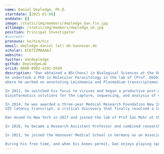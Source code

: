 ```yaml
---
name: Daniel Depledge, Ph.D.
startdate: [2021-01-06]
enddate: []
image: /static/img/members/depledge_dan_fin.jpg
altimage: /static/img/members/depledge_uk.jpg
position: Principal Investigator
#current:
pronouns: he/him/his
email: depledge.daniel (at) mh-hannover.de
scholar: KC07ZZMAAAAJ
website: 
twitter: dandepledge
github: DepledgeLab
orcid: 0000-0002-4292-0599
description: "Dan obtained a BSc(hons) in Biological Sciences at the University of Exeter in the UK before subsequently obtaining an MSc in Bioinformatics at the same institution. Following a year of travelling and internships in labs in Bermuda and Montana
he undertook a PhD in Molecular Parasitology in the lab of [Prof. Debbie Smith](https://www.york.ac.uk/biology/research/molecular-microbiology/smith/) at the University of York, UK. He next joined the parasite genomics group at the Wellcome Trust Sanger Institute
where he worked on annotating Leishmania and Plasmodium transcriptomes.

In 2011, he switched his focus to viruses and began a productive post-doctoral position in the lab of [Prof. Judy Breuer](https://www.ucl.ac.uk/infection-immunity/professor-judith-breuer) where he specialized in combining novel sequencing methodologies with bespoke 
bioinformatics solutions for the capture, sequencing, and analysis of viral genomes and transcriptomes from clinical samples.

In 2014, he was awarded a three-year Medical Research Foundation New Investigator Award which allowed him to pursue his own research interests. In collaboration with Werner Ouwendijk (Erasmus MC) and Tomohiko Sadaoko (Kobe University), they discovered the 
VZV latency transcript, a critical discovery that finally resolved a long standing mystery.

Dan moved to New York in 2017 and joined the lab of Prof Ian Mohr at the NYU School of Medicine. Here, he collaborated with Ian Mohr and Angus Wilson to pioneer the use of nanopore direct RNA-Sequencing to profile viral transcriptomes and detect RNA modifications. This led to numerous productive collaborations and successful projects.

In 2018, he became a Research Assistant Professor and combined research with teaching sequencing bioinformatics on the NYU Biomedical Data Science program. 

In 2021, he joined the Hannover Medical School in Germany as an Associate W2 Professor of Systems Virology, funded via the German Centre for Infection Research. Here, he has established a diverse research program that works at the interface of molecular virology and computational biology.

During his free time, and when his knees permit, Dan enjoys playing sports and has long standing interests in music, film, and writing."
---
```




